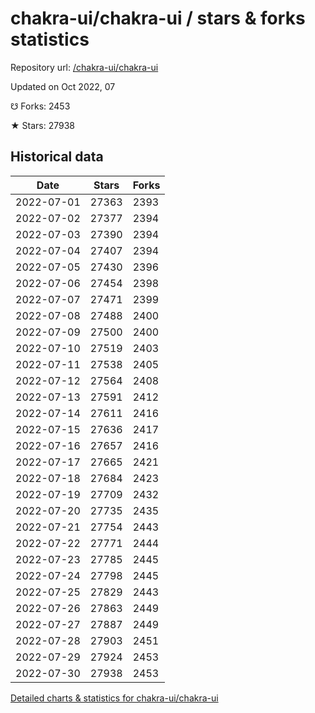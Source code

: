 # chakra-ui/chakra-ui / stars & forks statistics

Repository url: [/chakra-ui/chakra-ui](https://github.com/chakra-ui/chakra-ui)

Updated on Oct 2022, 07

☋ Forks: 2453

★ Stars: 27938

## Historical data
| Date | Stars | Forks |
|------|-------|-------|
| 2022-07-01 | 27363 | 2393 | 
| 2022-07-02 | 27377 | 2394 | 
| 2022-07-03 | 27390 | 2394 | 
| 2022-07-04 | 27407 | 2394 | 
| 2022-07-05 | 27430 | 2396 | 
| 2022-07-06 | 27454 | 2398 | 
| 2022-07-07 | 27471 | 2399 | 
| 2022-07-08 | 27488 | 2400 | 
| 2022-07-09 | 27500 | 2400 | 
| 2022-07-10 | 27519 | 2403 | 
| 2022-07-11 | 27538 | 2405 | 
| 2022-07-12 | 27564 | 2408 | 
| 2022-07-13 | 27591 | 2412 | 
| 2022-07-14 | 27611 | 2416 | 
| 2022-07-15 | 27636 | 2417 | 
| 2022-07-16 | 27657 | 2416 | 
| 2022-07-17 | 27665 | 2421 | 
| 2022-07-18 | 27684 | 2423 | 
| 2022-07-19 | 27709 | 2432 | 
| 2022-07-20 | 27735 | 2435 | 
| 2022-07-21 | 27754 | 2443 | 
| 2022-07-22 | 27771 | 2444 | 
| 2022-07-23 | 27785 | 2445 | 
| 2022-07-24 | 27798 | 2445 | 
| 2022-07-25 | 27829 | 2443 | 
| 2022-07-26 | 27863 | 2449 | 
| 2022-07-27 | 27887 | 2449 | 
| 2022-07-28 | 27903 | 2451 | 
| 2022-07-29 | 27924 | 2453 | 
| 2022-07-30 | 27938 | 2453 | 


[Detailed charts & statistics for chakra-ui/chakra-ui](https://reviewgithub.com/rep/chakra-ui/chakra-ui)
